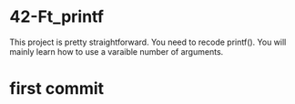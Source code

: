 # 42-Ft_printf
This project is pretty straightforward. You need to recode printf(). You will mainly learn how to use a varaible number of  arguments.

# first commit
